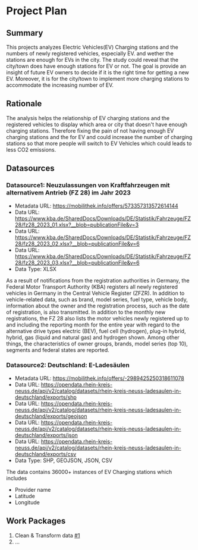 # Project Plan

## Summary

This projects analyzes Electric Vehicles(EV) Charging stations and the numbers of newly registered vehicles, especially EV. and wether the stations are enough for EVs in the city. The study could reveal that the city/town does have enough stations for EV or not. The goal is provide an insight of future EV owners to decide if it is the right time for getting a new EV. Moreover, it is for the city/town to implement more charging stations to accommodate the increasing number of EV.

## Rationale

The analysis helps the relationship of EV charging stations and the registered vehicles to display which area or city that doesn't have enough charging stations. Therefore fixing the pain of not having enough EV charging stations and the for EV and could increase the number of charging stations so that more people will switch to EV Vehicles which could leads to less CO2 emissions.

## Datasources

<!-- Describe each datasources you plan to use in a section. Use the prefic "DatasourceX" where X is the id of the datasource. -->

### Datasource1: Neuzulassungen von Kraftfahrzeugen mit alternativem Antrieb (FZ 28) im Jahr 2023
* Metadata URL: https://mobilithek.info/offers/573357313572614144
* Data URL: https://www.kba.de/SharedDocs/Downloads/DE/Statistik/Fahrzeuge/FZ28/fz28_2023_01.xlsx?__blob=publicationFile&v=3
* Data URL: https://www.kba.de/SharedDocs/Downloads/DE/Statistik/Fahrzeuge/FZ28/fz28_2023_02.xlsx?__blob=publicationFile&v=6
* Data URL: https://www.kba.de/SharedDocs/Downloads/DE/Statistik/Fahrzeuge/FZ28/fz28_2023_03.xlsx?__blob=publicationFile&v=6
* Data Type: XLSX

As a result of notifications from the registration authorities in Germany, the Federal Motor Transport Authority (KBA) registers all newly registered vehicles in Germany in the Central Vehicle Register (ZFZR). In addition to vehicle-related data, such as brand, model series, fuel type, vehicle body, information about the owner and the registration process, such as the date of registration, is also transmitted. In addition to the monthly new registrations, the FZ 28 also lists the motor vehicles newly registered up to and including the reporting month for the entire year with regard to the alternative drive types electric (BEV), fuel cell (hydrogen), plug-in hybrid, hybrid, gas (liquid and natural gas) and hydrogen shown. Among other things, the characteristics of owner groups, brands, model series (top 10), segments and federal states are reported.


### Datasource2: Deutschland: E-Ladesäulen
* Metadata URL: https://mobilithek.info/offers/-2989425250318611078
* Data URL: https://opendata.rhein-kreis-neuss.de/api/v2/catalog/datasets/rhein-kreis-neuss-ladesaulen-in-deutschland/exports/shp
* Data URL: https://opendata.rhein-kreis-neuss.de/api/v2/catalog/datasets/rhein-kreis-neuss-ladesaulen-in-deutschland/exports/geojson
* Data URL: https://opendata.rhein-kreis-neuss.de/api/v2/catalog/datasets/rhein-kreis-neuss-ladesaulen-in-deutschland/exports/json
* Data URL: https://opendata.rhein-kreis-neuss.de/api/v2/catalog/datasets/rhein-kreis-neuss-ladesaulen-in-deutschland/exports/csv
* Data Type: SHP, GEOJSON, JSON, CSV

The data contains 36000+ instances of EV Charging stations which includes
- Provider name
- Latitude
- Longitude

## Work Packages

<!-- List of work packages ordered sequentially, each pointing to an issue with more details. -->

1. Clean & Transform data [#1][i1]
2. ...

[i1]: https://github.com/mapleprice/2023-AMSE/issues/1
